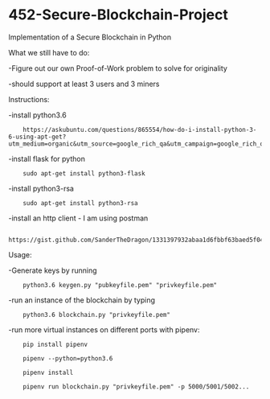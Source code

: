 # 452-Secure-Blockchain-Project
Implementation of a Secure Blockchain in Python

What we still have to do:

  -Figure out our own Proof-of-Work problem to solve for originality

  -should support at least 3 users and 3 miners


Instructions:

  -install python3.6

        https://askubuntu.com/questions/865554/how-do-i-install-python-3-6-using-apt-get?utm_medium=organic&utm_source=google_rich_qa&utm_campaign=google_rich_qa

   -install flask for python

        sudo apt-get install python3-flask

   -install python3-rsa

        sudo apt-get install python3-rsa

   -install an http client - I am using postman

        https://gist.github.com/SanderTheDragon/1331397932abaa1d6fbbf63baed5f043

Usage:

  -Generate keys by running

        python3.6 keygen.py "pubkeyfile.pem" "privkeyfile.pem"

  -run an instance of the blockchain by typing

        python3.6 blockchain.py "privkeyfile.pem"

  -run more virtual instances on different ports with pipenv:

        pip install pipenv

        pipenv --python=python3.6

        pipenv install

        pipenv run blockchain.py "privkeyfile.pem" -p 5000/5001/5002...
